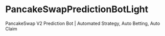 # PancakeSwapPredictionBotLight
PancakeSwap V2 Prediction Bot | Automated Strategy, Auto Betting, Auto Claim
